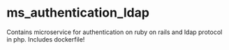 # ms_authentication_ldap
Contains microservice for authentication on ruby on rails and ldap protocol in php. Includes dockerfile!
